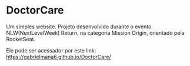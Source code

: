 # DoctorCare
Um simples website. Projeto desenvolvido durante o evento NLW(NextLevelWeek) Return, na categoria Mission Origin, orientado pela RocketSeat.

Ele pode ser acessador por este link: https://gabrielmana6.github.io/DoctorCare/
